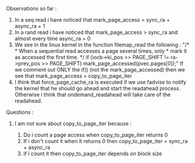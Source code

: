 Observations so far :
  1. In a seq read i have noticed that mark_page_access = sync_ra + async_ra + 1
  2. In a rand read i have noticed that mark_page_access > sync_ra and almost every time async_ra = 0
  3. We see in the linux kernel in the function filemap_read the following :
    "/*
		 * When a sequential read accesses a page several times, only
		 * mark it as accessed the first time.
		 */
		if (iocb->ki_pos >> PAGE_SHIFT !=
		    ra->prev_pos >> PAGE_SHIFT)
			mark_page_accessed(pvec.pages[0]);"
      If we comment out ONLY the if() (not the mark_page_accessed) then we see that mark_page_access = copy_to_page_iter  
  4. I think that force_page_cache_ra is executed if we use fadvise to notify the kernel that he should go ahead and start the readahead process. Otherwise i think that ondemand_readahead will take care of the readahead.

Questions : 
  1. I am not sure about copy_to_page_iter because :
  
      1. Do i count a page access when copy_to_page_iter returns 0
      2. If i don't count it when it returns 0 then copy_to_page_iter = sync_ra + async_ra
      3. if i count it then copy_to_page_iter depends on block size
